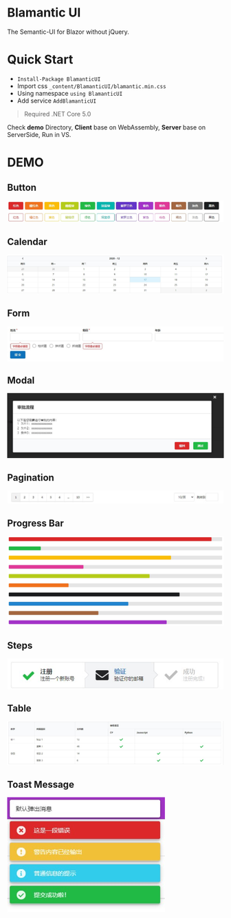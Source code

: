 # Blamantic UI
The Semantic-UI for Blazor without jQuery.

# Quick Start
* `Install-Package BlamanticUI`
* Import css `_content/BlamanticUI/blamantic.min.css`
* Using namespace `using BlamanticUI`
* Add service `AddBlamanticUI`

> Required .NET Core 5.0

Check **demo** Directory, **Client** base on WebAssembly, **Server** base on ServerSide, Run in VS.


# DEMO

## Button
![](snapshot/buttons.jpg)

## Calendar
![](snapshot/calendar.jpg)

## Form
![](snapshot/form.jpg)

## Modal
![](snapshot/modal.jpg)

## Pagination
![](snapshot/pagination.jpg)

## Progress Bar
![](snapshot/progressbar.jpg)

## Steps
![](snapshot/steps.jpg)

## Table
![](snapshot/table.jpg)

## Toast Message
![](snapshot/toast.jpg)







